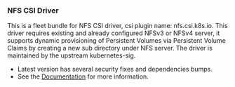 ### NFS CSI Driver

This is a fleet bundle for NFS CSI driver, csi plugin name: nfs.csi.k8s.io. This driver requires existing and already configured NFSv3 or NFSv4 server, it supports dynamic provisioning of Persistent Volumes via Persistent Volume Claims by creating a new sub directory under NFS server. The driver is maintained by the upstream kubernetes-sig.

* Latest version has several security fixes and dependencies bumps.
* See the [Documentation](https://github.com/kubernetes-csi/csi-driver-nfs/tree/master) for more information.

